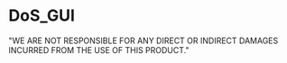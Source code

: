 # DoS_GUI

<made by GNDFR>

"WE ARE NOT RESPONSIBLE FOR ANY DIRECT OR INDIRECT DAMAGES INCURRED FROM THE USE OF THIS PRODUCT."
